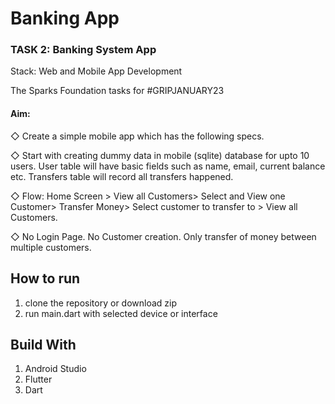 # Banking App
### TASK 2: Banking System App 

Stack: Web and Mobile App Development

The Sparks Foundation tasks for #GRIPJANUARY23  

#### Aim: 

◇ Create a simple mobile app which has the following specs.

◇ Start with creating dummy data in mobile (sqlite) database
   for upto 10 users. User table will have basic fields such as
   name, email, current balance etc. Transfers table will record
all transfers happened.

◇ Flow: Home Screen > View all Customers> Select and View
one Customer> Transfer Money> Select customer to transfer
to > View all Customers.

◇ No Login Page. No Customer creation.
Only transfer of money between multiple customers.


## How to run
1. clone the repository or download zip
2. run main.dart with selected device or interface

## Build With
1. Android Studio
2. Flutter
3. Dart

